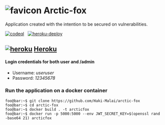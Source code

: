 # ![favicon](https://github.com/Haki-Malai/arctic-fox/blob/main/frontend/assets/favicon-16x16.png?raw=true) Arctic-fox
Application created with the intention to be secured on vulnerabilities.

[![codeql](https://github.com/Haki-Malai/arctic-fox/actions/workflows/codeql.yml/badge.svg?branch=main)](https://github.com/Haki-Malai/arctic-fox/actions/workflows/codeql.yml)
&nbsp;
[![heroku-deploy](https://github.com/Haki-Malai/arctic-fox/actions/workflows/docker-heroku-deploy.yml/badge.svg?branch=main)](https://github.com/Haki-Malai/arctic-fox/actions/workflows/docker-heroku-deploy.yml)




## [![heroku](https://github.com/heroku/favicon/blob/master/favicon.iconset/icon_16x16.png?raw=true)](https://arcticfox.herokuapp.com/) [Heroku](https://arcticfox.herokuapp.com/)
  #### Login credentials for both user and /admin
  - Username: *useruser*
  - Password: *12345678*

### Run the application on a docker container
```console
foo@bar:~$ git clone https://github.com/Haki-Malai/arctic-fox
foo@bar:~$ cd arctic-fox
foo@bar:~$ docker build . -t arcticfox
foo@bar:~$ docker run -p 5000:5000 --env JWT_SECRET_KEY=$(openssl rand -base64 21) arcticfox
```
